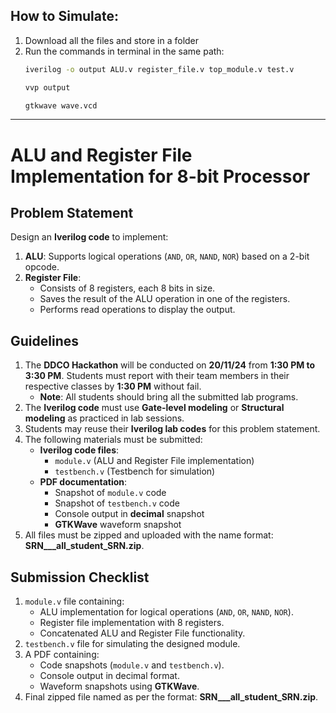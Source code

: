 ## How to Simulate:

1. Download all the files and store in a folder
2. Run the commands in terminal in the same path: 
   ```sh
   iverilog -o output ALU.v register_file.v top_module.v test.v
   ```
   ```sh
   vvp output
   ```
   ```sh
   gtkwave wave.vcd
   ```
---

# ALU and Register File Implementation for 8-bit Processor

## Problem Statement
Design an **Iverilog code** to implement:
1. **ALU**: Supports logical operations (`AND`, `OR`, `NAND`, `NOR`) based on a 2-bit opcode.
2. **Register File**:
   - Consists of 8 registers, each 8 bits in size.
   - Saves the result of the ALU operation in one of the registers.
   - Performs read operations to display the output.

## Guidelines
1. The **DDCO Hackathon** will be conducted on **20/11/24** from **1:30 PM to 3:30 PM**. Students must report with their team members in their respective classes by **1:30 PM** without fail.
   - **Note**: All students should bring all the submitted lab programs.
2. The **Iverilog code** must use **Gate-level modeling** or **Structural modeling** as practiced in lab sessions.
3. Students may reuse their **Iverilog lab codes** for this problem statement.
4. The following materials must be submitted:
   - **Iverilog code files**:
     - `module.v` (ALU and Register File implementation)
     - `testbench.v` (Testbench for simulation)
   - **PDF documentation**:
     - Snapshot of `module.v` code
     - Snapshot of `testbench.v` code
     - Console output in **decimal** snapshot
     - **GTKWave** waveform snapshot
5. All files must be zipped and uploaded with the name format: **SRN___all_student_SRN.zip**.

## Submission Checklist
1. `module.v` file containing:
   - ALU implementation for logical operations (`AND`, `OR`, `NAND`, `NOR`).
   - Register file implementation with 8 registers.
   - Concatenated ALU and Register File functionality.
2. `testbench.v` file for simulating the designed module.
3. A PDF containing:
   - Code snapshots (`module.v` and `testbench.v`).
   - Console output in decimal format.
   - Waveform snapshots using **GTKWave**.
4. Final zipped file named as per the format: **SRN___all_student_SRN.zip**.

